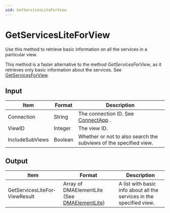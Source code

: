```yaml
---
uid: GetServicesLiteForView
---
```


# GetServicesLiteForView

Use this method to retrieve basic information on all the services in a particular view.

This method is a faster alternative to the method *GetServicesForView*, as it retrieves only basic information about the services. See [GetServicesForView](xref:GetServicesForView).

## Input

| Item            | Format  | Description                                                                      |
|-----------------|---------|----------------------------------------------------------------------------------|
| Connection      | String  | The connection ID. See [ConnectApp](xref:ConnectApp) . |
| ViewID          | Integer | The view ID.                                                                     |
| IncludeSubViews | Boolean | Whether or not to also search the subviews of the specified view.                |

## Output

| Item                          | Format                                                                                     | Description                                                          |
|-------------------------------|--------------------------------------------------------------------------------------------|----------------------------------------------------------------------|
| GetServicesLiteFor­ViewResult | Array of DMAElementLite (See [DMAElementLite](xref:DMAElementLite)) | A list with basic info about all the services in the specified view. |

